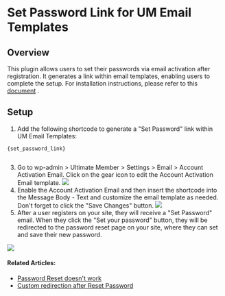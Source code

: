 ---
---
# Set Password Link for UM Email Templates
Overview
--------

  [](/docs-v3/um-extended/article/1663-download-installation-of-the-basic-extensions)

 This plugin allows users to set their passwords via email activation after registration. It generates a link within email templates, enabling users to complete the setup. For installation instructions, please refer to this  [document](/docs-v3/um-extended/article/1889-installation) .

Setup
-----

1. Add the following shortcode to generate a "Set Password" link within UM Email Templates:
 ```
{set_password_link}
	
```

3. Go to wp-admin &gt; Ultimate Member &gt; Settings &gt; Email &gt; Account Activation Email. Click on the gear icon to edit the Account Activation Email template.   ![](https://s3.amazonaws.com/helpscout.net/docs/assets/561c96629033600a7a36d662/images/654a6242398d235676f608f8/file-oJqYc1qJXM.png)
4. Enable the Account Activation Email and then insert the shortcode into the Message Body - Text and customize the email template as needed. Don't forget to click the "Save Changes" button.  ![](https://s3.amazonaws.com/helpscout.net/docs/assets/561c96629033600a7a36d662/images/654a659d398d235676f608fd/file-RNeJw4s5Cr.png)
5. After a user registers on your site, they will receive a "Set Password" email. When they click the "Set your password" button, they will be redirected to the password reset page on your site, where they can set and save their new password.

  ![](https://s3.amazonaws.com/helpscout.net/docs/assets/561c96629033600a7a36d662/images/654a68be9c4ad7036dd6f7f6/file-BOECSeacgZ.png)

#### Related Articles:

- [Password Reset doesn't work](/docs-v3/um-extended/article/1518-password-reset-doesnt-work)
- [Custom redirection after Reset Password](/docs-v3/um-extended/article/1694-validate-username-in-email-password-reset-link)